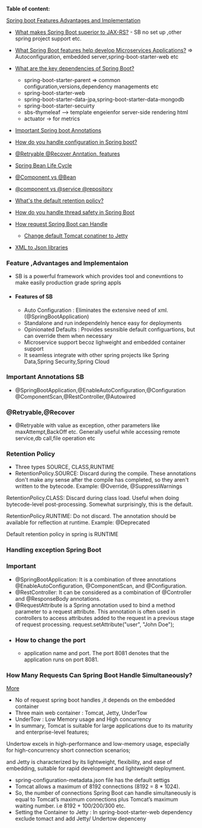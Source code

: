 **Table of content:**

<a id="ms-top"></a>

[Spring boot Features,Advantages and Implementation](#sb-1)

- [What makes Spring Boot superior to JAX-RS?]() - SB no set up ,other spring project support etc.
- [What Spring Boot features help develop Microservices Applications?]() => Autoconfiguration, embedded server,spring-boot-starter-web etc
- [What are the key dependencies of Spring Boot?]()

  - spring-boot-starter-parent => common configuration,versions,dependency managements etc
  - spring-boot-starter-web
  - spring-boot-starter-data-jpa,spring-boot-starter-data-mongodb
  - spring-boot-starter-secuirty
  - sbs-thymeleaf --> template engeienfor server-side rendering html
  - actuator -> for metrics

- [Important Spring boot Annotations](#sb-2)
- [How do you handle configuration in Spring boot?](#sb-3)
- [@Retryable @Recover Anntation, features](#sb-4)
- [Spring Bean Life Cycle](#sb-5)
- [@Component vs @Bean ](#sb-6)
- [@component vs @service @repository](#sb-7)
- [What's the default retention policy?](#sb-8)
- [How do you handle thread safety in Spring Boot](#sb-9)
- [How request Spring Boot can Handle](#sb-10)
  - [Change default Tomcat conatiner to Jetty](#sb-10)
- [XML to Json libraries]()

<a id="sb-1"></a>

### Feature ,Advantages and Implementaion

- SB is a powerful framework which provides tool and conevntions to make easily production grade spring appls
- #### Features of SB
  - Auto Configuration : Eliminates the extensive need of xml. (@SpringBootApplication)
  - Standalone and run independelnly hence easy for deployments
  - Opinionated Defaults : Provides sesnsible default configuartions, but can override them when necessary
  - Microservice support becoz lighweight and embedded container support
  - It seamless integrate with other spring projects like Spring Data,Spring Security,Spring Cloud

<a id="sb-2"></a>

### Important Annotations SB

- @SpringBootApplication,@EnableAutoConfiguration,@Configuration
  @ComponentScan,@RestController,@Autowired

<a id="sb-4"></a>

### @Retryable,@Recover

- @Retryable with value as exception, other parameters like maxAttempt,BackOff etc. Generally useful while accessing remote service,db call,file operation etc

<a id="sb-8"></a>

### Retention Policy

- Three types SOURCE, CLASS,RUNTIME
- RetentionPolicy.SOURCE: Discard during the compile. These annotations don't make any sense after the compile has completed, so they aren't written to the bytecode.
  Example: @Override, @SuppressWarnings

RetentionPolicy.CLASS: Discard during class load. Useful when doing bytecode-level post-processing. Somewhat surprisingly, this is the default.

RetentionPolicy.RUNTIME: Do not discard. The annotation should be available for reflection at runtime. Example: @Deprecated

Default retention policy in spring is RUNTIME

### Handling exception Spring Boot

### Important

- @SpringBootApplication: It is a combination of three annotations @EnableAutoConfiguration, @ComponentScan, and @Configuration.
- @RestController: It can be considered as a combination of @Controller and @ResponseBody annotations.
- @RequestAttribute is a Spring annotation used to bind a method parameter to a request attribute. This annotation is often used in controllers to access attributes added to the request in a previous stage of request processing.
  request.setAttribute("user", "John Doe");
- ### How to change the port
  - application name and port. The port 8081 denotes that the application runs on port 8081.

<a id="sb-10"></a>

### How Many Requests Can Spring Boot Handle Simultaneously?

[More](https://medium.com/@haiou-a/spring-boot-how-many-requests-can-spring-boot-handle-simultaneously-a57b41bdba6a)

- No of request spring boot handles ,it depends on the embedded container
- Three main web container : Tomcat, Jetty, UnderTow
- UnderTow : Low Memory usage and High concurrency
- In summary, Tomcat is suitable for large applications due to its maturity and enterprise-level features;

Undertow excels in high-performance and low-memory usage, especially for high-concurrency short connection scenarios;

and Jetty is characterized by its lightweight, flexibility, and ease of embedding, suitable for rapid development and lightweight deployment.

- spring-configuration-metadata.json file has the default settigs
- Tomcat allows a maximum of 8192 connections (8192 = 8 \* 1024).
- So, the number of connections Spring Boot can handle simultaneously is equal to Tomcat’s maximum connections plus Tomcat’s maximum waiting number. i.e 8192 + 100/200/300 etc.
- Setting the Container to Jetty :
  In spring-boot-starter-web dependency exclude tomact and add Jetty/ Undertow depenceny
